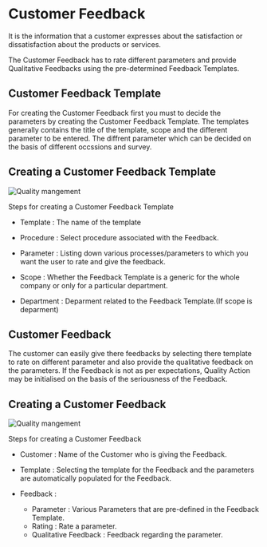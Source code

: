 # Customer Feedback

 It is the information that a customer expresses about the satisfaction or dissatisfaction about the products or services.

 The Customer Feedback has to rate different parameters and provide Qualitative Feedbacks using the pre-determined Feedback Templates.

## Customer Feedback Template
 
 For creating the Customer Feedback first you must to decide the parameters by creating the Customer Feedback Template. The templates generally contains the title of the template, scope and the different parameter to be entered. The diffrent parameter which can be decided on the basis of different occssions and survey.

## Creating a Customer Feedback Template

 <img class="screenshot" alt="Quality mangement" src="{{docs_base_url}}/assets/img/quality-management/feedback_template.gif">

 Steps for creating a Customer Feedback Template

 * Template : The name of the template 

 * Procedure : Select procedure associated with the Feedback.

 * Parameter : Listing down various processes/parameters to which you want the user to rate and give the feedback.

 * Scope : Whether the Feedback Template is a generic for the whole company or only for a particular department.

 * Department : Deparment related to the Feedback Template.(If scope is deparment)

## Customer Feedback

 The customer can easily give there feedbacks by selecting there template to rate on different parameter and also provide the qualitative feedback on the parameters.
 If the Feedback is not as per expectations, Quality Action may be initialised on the basis of the seriousness of the Feedback.

## Creating a Customer Feedback

 <img class="screenshot" alt="Quality mangement" src="{{docs_base_url}}/assets/img/quality-management/feedback.gif">

 Steps for creating a Customer Feedback

 * Customer : Name of the Customer who is giving the Feedback.

 * Template : Selecting the template for the Feedback and the parameters are automatically populated for the Feedback.

 * Feedback : 
    
    - Parameter : Various Parameters that are pre-defined in the Feedback Template.
    - Rating : Rate a parameter.
    - Qualitative Feedback : Feedback regarding the parameter.